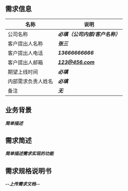 ## 需求信息
名称|说明
---|---
公司名称|***必填（公司内部/客户名称）***
客户提出人名称|***张三***
客户提出人电话|***13666666666***
客户提出人邮箱|***123@456.com***
期望上线时间|***必填***
内部需求负责人姓名|***必填***
备注|***无***

## 业务背景
***简单描述***

## 需求简述
***简单描述需求实现的功能***

## 需求规格说明书
***--上传需求文档--***